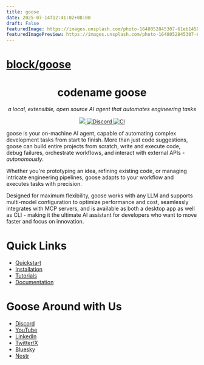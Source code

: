 ```yaml
---
title: goose
date: 2025-07-14T12:41:02+08:00
draft: False
featuredImage: https://images.unsplash.com/photo-1648052845307-61eb1450f1bc?ixid=M3w0NjAwMjJ8MHwxfHJhbmRvbXx8fHx8fHx8fDE3NTI0NjgwMzl8&ixlib=rb-4.1.0
featuredImagePreview: https://images.unsplash.com/photo-1648052845307-61eb1450f1bc?ixid=M3w0NjAwMjJ8MHwxfHJhbmRvbXx8fHx8fHx8fDE3NTI0NjgwMzl8&ixlib=rb-4.1.0
---
```


# [block/goose](https://github.com/block/goose)

<div align="center">

# codename goose

_a local, extensible, open source AI agent that automates engineering tasks_

<p align="center">
  <a href="https://opensource.org/licenses/Apache-2.0">
    <img src="https://img.shields.io/badge/License-Apache_2.0-blue.svg">
  </a>
  <a href="https://discord.gg/7GaTvbDwga">
    <img src="https://img.shields.io/discord/1287729918100246654?logo=discord&logoColor=white&label=Join+Us&color=blueviolet" alt="Discord">
  </a>
  <a href="https://github.com/block/goose/actions/workflows/ci.yml">
     <img src="https://img.shields.io/github/actions/workflow/status/block/goose/ci.yml?branch=main" alt="CI">
  </a>
</p>
</div>

goose is your on-machine AI agent, capable of automating complex development tasks from start to finish. More than just code suggestions, goose can build entire projects from scratch, write and execute code, debug failures, orchestrate workflows, and interact with external APIs - _autonomously_.

Whether you're prototyping an idea, refining existing code, or managing intricate engineering pipelines, goose adapts to your workflow and executes tasks with precision.

Designed for maximum flexibility, goose works with any LLM and supports multi-model configuration to optimize performance and cost, seamlessly integrates with MCP servers, and is available as both a desktop app as well as CLI - making it the ultimate AI assistant for developers who want to move faster and focus on innovation.

# Quick Links
- [Quickstart](https://block.github.io/goose/docs/quickstart)
- [Installation](https://block.github.io/goose/docs/getting-started/installation)
- [Tutorials](https://block.github.io/goose/docs/category/tutorials)
- [Documentation](https://block.github.io/goose/docs/category/getting-started)


# Goose Around with Us
- [Discord](https://discord.gg/block-opensource)
- [YouTube](https://www.youtube.com/@blockopensource)
- [LinkedIn](https://www.linkedin.com/company/block-opensource)
- [Twitter/X](https://x.com/blockopensource)
- [Bluesky](https://bsky.app/profile/opensource.block.xyz)
- [Nostr](https://njump.me/opensource@block.xyz)
